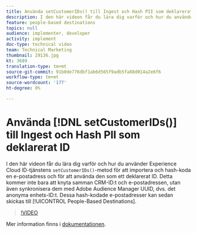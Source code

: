 ```yaml
---
title: Använda setCustomerIDs() till Ingest och Hash PII som deklarerat ID
description: I den här videon får du lära dig varför och hur du använder Experience Cloud ID-tjänstens setCustomerIDs()-metod för att importera och hash-koda en e-postadress och för att använda den som ett deklarerat ID. Detta kommer inte bara att knyta samman CRM-ID:t och e-postadressen, utan även synkronisera dem med Adobe Audience Manager UUID, dvs. det anonyma enhets-ID:t. Dessa hash-kodade e-postadresser kan sedan skickas till personbaserade mål.
feature: people-based destinations
topics: null
audience: implementer, developer
activity: implement
doc-type: technical video
team: Technical Marketing
thumbnail: 29136.jpg
kt: 3689
translation-type: tm+mt
source-git-commit: 91b0de776dbf1ab6d565f9adb5fa88d014a2e6f6
workflow-type: tm+mt
source-wordcount: '177'
ht-degree: 0%

---
```



# Använda [!DNL setCustomerIDs()] till Ingest och Hash PII som deklarerat ID

I den här videon får du lära dig varför och hur du använder Experience Cloud ID-tjänstens `setCustomerIDs()`-metod för att importera och hash-koda en e-postadress och för att använda den som ett deklarerat ID. Detta kommer inte bara att knyta samman CRM-ID:t och e-postadressen, utan även synkronisera dem med Adobe Audience Manager UUID, dvs. det anonyma enhets-ID:t. Dessa hash-kodade e-postadresser kan sedan skickas till [!UICONTROL People-Based Destinations].

>[!VIDEO](https://video.tv.adobe.com/v/29136/?quality=12)

Mer information finns i [dokumentationen](https://docs.adobe.com/content/help/en/id-service/using/reference/hashing-support.html).
